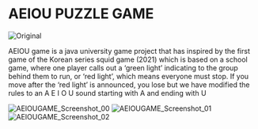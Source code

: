 # AEIOU PUZZLE GAME

![Original](https://user-images.githubusercontent.com/106681968/210352077-c3797a8e-f06e-464b-bb3f-88ebbbe0ae52.gif)

AEIOU game is a java university game project that has inspired by the first game of the Korean series squid game (2021) which is based on a school game, where one player calls out a ‘green light’ indicating to the group behind them to run, or ‘red light’, which means everyone must stop. If you move after the ‘red light’ is announced, you lose but we have modified the rules to an A E I O U sound starting with A and ending with U 

![AEIOUGAME_Screenshot_00](https://user-images.githubusercontent.com/106681968/210354750-6481d51f-3f79-43d6-b677-a3f373183580.jpg)
![AEIOUGAME_Screenshot_01](https://user-images.githubusercontent.com/106681968/210354755-c6dde72c-808c-4bc4-9a0e-9a5046bdbc88.jpg)
![AEIOUGAME_Screenshot_02](https://user-images.githubusercontent.com/106681968/210354759-fa8ec566-87a0-4727-998a-1da774a27e2a.jpg)
